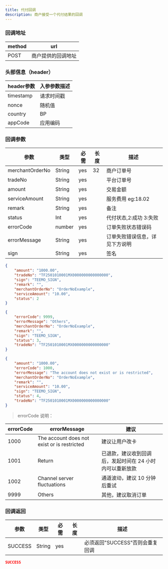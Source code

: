 ```yaml
---
title: 代付回调
description: 商户接受一个代付结果的回调
---
```


### 回调地址

| method | url                |
| ------ | ------------------ |
| POST   | 商户提供的回调地址 |

### 头部信息（header）

| header参数 | 入参参数描述 |
|----------|--------|
| timestamp | 请求时间戳  |
| nonce    | 随机值    |
| country  | BP     |
| appCode  | 应用编码   |

### 回调参数

| 参数              | 类型   | 必需 | 长度 | 描述                                              |
|-----------------| ------ | ---- | ---- |-------------------------------------------------|
| merchantOrderNo | String | yes  | 32   | 商户订单号                                           |
| tradeNo         | String | yes  |      | 平台订单号                                           |
| amount          | String | yes  |      | 交易金额                                            |
| serviceAmount   | String | yes   |     | 服务费用  eg:18.02                                  |
| remark          | String | yes  |      | 备注                                              |
| status          | Int | yes  |      | 代付状态,2:成功 3:失败                          |
| errorCode       | number | yes  |      | 订单失败状态错误码                                       |
| errorMessage    | String | yes  |      | 订单失败错误信息，详见下方说明 |
| sign            | String | yes  |      | 签名                                              |

```json title=成功回调示例
{
    "amount": "1000.00",
    "tradeNo": "TF2501010001MX0000000000000000",
    "sign": "TEEMO_SIGN",
    "remark": "",
    "merchantOrderNo": "OrderNoExample",
    "serviceAmount": "10.00",
    "status": 2
}
```

```json title=失败回调示例
{
    "errorCode": 9999,
    "errorMessage": "Others",
    "merchantOrderNo": "OrderNoExample",
    "remark": "",
    "sign": "TEEMO_SIGN",
    "status": 3,
    "tradeNo": "TF2501010001MX0000000000000000"
}
```

```json title=退款回调示例
{
    "amount": "1000.00",
    "errorCode": 1000,
    "errorMessage": "The account does not exist or is restricted",
    "merchantOrderNo": "OrderNoExample",
    "remark": "",
    "serviceAmount": "10.00",
    "sign": "TEEMO_SIGN",
    "status": 4,
    "tradeNo": "TF2501010001MX0000000000000000"
}
```

> errorCode 说明：

| errorCode | errorMessage                                | 建议                                                     |
| --------- | ------------------------------------------- | -------------------------------------------------------- |
| 1000      | The account does not exist or is restricted | 建议让用户改卡                                           |
| 1001      | Return                                      | 已退款，建议收到回调后，发起时间在 24 小时内可以重新放款 |
| 1002      | Channel server fluctuations                 | 通道波动，建议 10 分钟后重试                             |
| 9999      | Others                                      | 其他，建议取消订单                                       |

### 回调返回

| 参数    | 类型   | 必需 | 长度 | 描述                            |
| ------- | ------ | ---- | ---- | ------------------------------- |
| SUCCESS | String | yes  |      | 必须返回"SUCCESS"否则会重复回调 |

```json title=回调示例
SUCCESS
```
